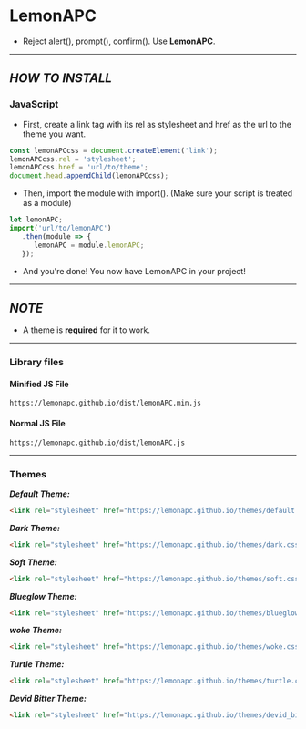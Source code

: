 # **LemonAPC**
- Reject alert(), prompt(), confirm(). Use **LemonAPC**.
---
## ***HOW TO INSTALL***
### **JavaScript**
- First, create a link tag with its rel as stylesheet and href as the url to the theme you want.
```javascript
const lemonAPCcss = document.createElement('link');
lemonAPCcss.rel = 'stylesheet';
lemonAPCcss.href = 'url/to/theme';
document.head.appendChild(lemonAPCcss);
```
- Then, import the module with import(). (Make sure your script is treated as a module)
```javascript
let lemonAPC;
import('url/to/lemonAPC')
   .then(module => {
      lemonAPC = module.lemonAPC;
   });
```
- And you're done! You now have LemonAPC in your project!
---
## ***NOTE***
- A theme is **required** for it to work.
---
### Library files
#### **Minified JS File**
```
https://lemonapc.github.io/dist/lemonAPC.min.js
```
#### **Normal JS File**
```
https://lemonapc.github.io/dist/lemonAPC.js
```
---
### Themes
***Default Theme:***
```html
<link rel="stylesheet" href="https://lemonapc.github.io/themes/default.css">
```

***Dark Theme:***
```html
<link rel="stylesheet" href="https://lemonapc.github.io/themes/dark.css">
```

***Soft Theme:***
```html
<link rel="stylesheet" href="https://lemonapc.github.io/themes/soft.css">
```

***Blueglow Theme:***
```html
<link rel="stylesheet" href="https://lemonapc.github.io/themes/blueglow.css">
```

***woke Theme:***
```html
<link rel="stylesheet" href="https://lemonapc.github.io/themes/woke.css">
```

***Turtle Theme:***
```html
<link rel="stylesheet" href="https://lemonapc.github.io/themes/turtle.css">
```

***Devid Bitter Theme:***
```html
<link rel="stylesheet" href="https://lemonapc.github.io/themes/devid_bitter.css">
```